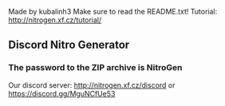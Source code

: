 Made by kubalinh3
Make sure to read the README.txt!
Tutorial: http://nitrogen.xf.cz/tutorial/
## Discord Nitro Generator
### The password to the ZIP archive is NitroGen
Our discord server: http://nitrogen.xf.cz/discord or https://discord.gg/MguNCfUe53
